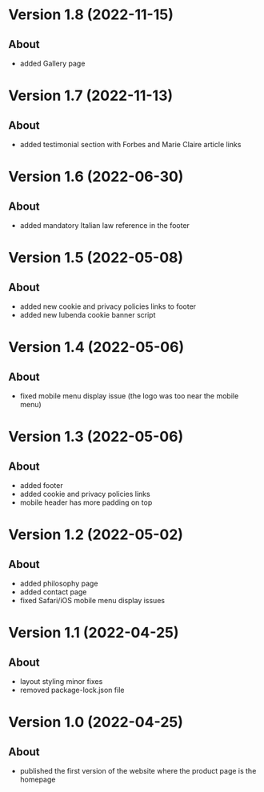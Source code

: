 # Version 1.8 (2022-11-15)
## About
* added Gallery page

# Version 1.7 (2022-11-13)
## About
* added testimonial section with Forbes and Marie Claire article links

# Version 1.6 (2022-06-30)
## About
* added mandatory Italian law reference in the footer

# Version 1.5 (2022-05-08)
## About
* added new cookie and privacy policies links to footer
* added new Iubenda cookie banner script

# Version 1.4 (2022-05-06)
## About
* fixed mobile menu display issue (the logo was too near the mobile menu)

# Version 1.3 (2022-05-06)
## About
* added footer
* added cookie and privacy policies links
* mobile header has more padding on top

# Version 1.2 (2022-05-02)
## About
* added philosophy page
* added contact page
* fixed Safari/iOS mobile menu display issues

# Version 1.1 (2022-04-25)
## About
* layout styling minor fixes
* removed package-lock.json file

# Version 1.0 (2022-04-25)
## About
* published the first version of the website where the product page is the homepage